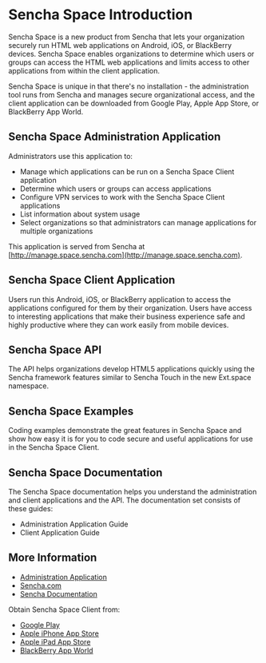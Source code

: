 # Sencha Space Introduction

Sencha Space is a new product from Sencha that lets your organization securely run HTML web 
applications on Android, iOS, or BlackBerry devices. Sencha Space enables organizations to 
determine which users or groups can access the HTML web applications and limits access to
other applications from within the client application.

Sencha Space is unique in that there's no installation - the administration tool runs 
from Sencha and manages secure organizational access, and the client application
can be downloaded from Google Play, Apple App Store, or BlackBerry App World.

## Sencha Space Administration Application

Administrators use this application to: 

 - Manage which applications can be run on a Sencha Space Client application
 - Determine which users or groups can access applications
 - Configure VPN services to work with the Sencha Space Client applications
 - List information about system usage
 - Select organizations so that administrators can manage applications for multiple organizations

This application is served from Sencha at [http://manage.space.sencha.com](http://manage.space.sencha.com).

## Sencha Space Client Application

Users run this Android, iOS, or BlackBerry application to access the applications configured 
for them by their organization. Users have access to interesting applications that make their
business experience safe and highly productive where they can work easily from mobile devices. 

## Sencha Space API

The API helps organizations develop HTML5 applications quickly using the Sencha framework features 
similar to Sencha Touch in the new Ext.space namespace. 

## Sencha Space Examples

Coding examples demonstrate the great features in Sencha Space and show how easy it is for you to code secure
and useful applications for use in the Sencha Space Client.

## Sencha Space Documentation

The Sencha Space documentation helps you understand the administration and client applications and the API.
The documentation set consists of these guides:

 - Administration Application Guide
 - Client Application Guide

## More Information

 - [Administration Application](http://manage.space.sencha.com)
 - [Sencha.com](http://wwww.sencha.com)
 - [Sencha Documentation](http://docs.sencha.com)

Obtain Sencha Space Client from:

 - [Google Play](https://play.google.com/store?hl=en)
 - [Apple iPhone App Store](http://www.apple.com/iphone/from-the-app-store/)
 - [Apple iPad App Store](http://www.apple.com/ipad-mini/from-the-app-store/)
 - [BlackBerry App World](http://appworld.blackberry.com/webstore/?)

